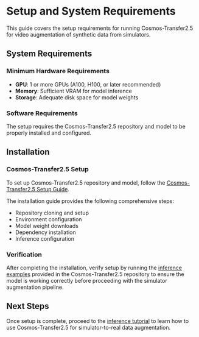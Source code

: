 # Setup and System Requirements

This guide covers the setup requirements for running Cosmos-Transfer2.5 for video augmentation of synthetic data from simulators.

## System Requirements

### Minimum Hardware Requirements

- **GPU**: 1 or more GPUs (A100, H100, or later recommended)
- **Memory**: Sufficient VRAM for model inference
- **Storage**: Adequate disk space for model weights

### Software Requirements

The setup requires the Cosmos-Transfer2.5 repository and model to be properly installed and configured.

## Installation

### Cosmos-Transfer2.5 Setup

To set up Cosmos-Transfer2.5 repository and model, follow the [Cosmos-Transfer2.5 Setup Guide](https://github.com/nvidia-cosmos/cosmos-transfer2.5/blob/main/docs/setup.md).

The installation guide provides the following comprehensive steps:

- Repository cloning and setup
- Environment configuration
- Model weight downloads
- Dependency installation
- Inference configuration

### Verification

After completing the installation, verify setup by running the [inference examples](https://github.com/nvidia-cosmos/cosmos-transfer2.5/blob/main/docs/inference.md) provided in the Cosmos-Transfer2.5 repository to ensure the model is working correctly before proceeding with the simulator augmentation pipeline.

## Next Steps

Once setup is complete, proceed to the [inference tutorial](inference.md) to learn how to use Cosmos-Transfer2.5 for simulator-to-real data augmentation.
